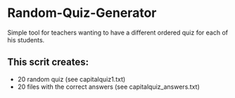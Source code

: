 # Random-Quiz-Generator
Simple tool for teachers wanting to have a different ordered quiz for each of his students.

## This scrit creates:
*  20 random quiz (see capitalquiz1.txt)
*  20 files with the correct answers (see capitalquiz_answers.txt)
